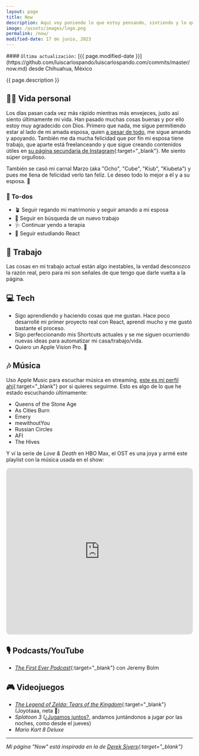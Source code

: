 ```yaml
---
layout: page
title: Now
description: Aquí voy poniendo lo que estoy pensando, sintiendo y lo que estoy haciendo actualmente.
image: /assets/images/logo.png
permalink: /now/
modified-date: 17 de junio, 2023
---
```


<div class="card last-updated my-3 text-center">
<div class="card-body rounded">
#### <code>Última actualización:</code> [{{ page.modified-date }}](https://github.com/luiscarlospando/luiscarlospando.com/commits/master/now.md) desde Chihuahua, México
</div>
</div>

<p class="text-center">{{ page.description }}</p>

## 👦🏻 Vida personal
Los días pasan cada vez más rápido mientras más envejeces, justo así siento últimamente mi vida. Han pasado muchas cosas buenas y por ello estoy muy agradecido con Dios. Primero que nada, me sigue permitiendo estar al lado de mi amada esposa, quien [a pesar de todo](https://blog.luiscarlospando.com/personal/2023/06/el-toc-de-germenes-una-parte-desconocida-de-mi-vida/), me sigue amando y apoyando. También me da mucha felicidad que por fin mi esposa tiene trabajo, que aparte está freelanceando y que sigue creando contenidos útiles en [su página secundaria de Instagram](https://www.instagram.com/marissatraductora/){:target="_blank"}. Me siento súper orgulloso.

También se casó mi carnal Marzo (aka "Ocho", "Cube", "Kiub", "Kiubeta") y pues me llena de felicidad verlo tan feliz. Le deseo todo lo mejor a él y a su esposa. 🫶

### 📝 To-dos
- 🪴 Seguir regando mi matrimonio y seguir amando a mi esposa
- 💼 Seguir en búsqueda de un nuevo trabajo
- 🩺 Continuar yendo a terapia
- 📖 Seguir estudiando React

## 💼 Trabajo
Las cosas en mi trabajo actual están algo inestables, la verdad desconozco la razón real, pero para mi son señales de que tengo que darle vuelta a la página.

## 💻 Tech
- Sigo aprendiendo y haciendo cosas que me gustan. Hace poco desarrollé mi primer proyecto real con React, aprendí mucho y me gustó bastante el proceso.
- Sigo perfeccionando mis Shortcuts actuales y se me siguen ocurriendo nuevas ideas para automatizar mi casa/trabajo/vida.
- Quiero un Apple Vision Pro. 🫢

## 🎶 Música
Uso Apple Music para escuchar música en streaming, [este es mi perfil ahí](https://music.apple.com/profile/luiscarlospando){:target="_blank"} por si quieres seguirme. Esto es algo de lo que he estado escuchando últimamente:

- Queens of the Stone Age
- As Cities Burn
- Emery
- mewithoutYou
- Russian Circles
- AFI
- The Hives

Y ví la serie de *Love & Death* en HBO Max, el OST es una joya y armé este playlist con la música usada en el show:
<iframe allow="autoplay *; encrypted-media *; fullscreen *; clipboard-write" frameborder="0" height="450" style="width:100%;max-width:1140px;overflow:hidden;border-radius:10px;" sandbox="allow-forms allow-popups allow-same-origin allow-scripts allow-storage-access-by-user-activation allow-top-navigation-by-user-activation" src="https://embed.music.apple.com/mx/playlist/hbo-max-series-love-death-soundtrack/pl.u-2aWaTVKWzdD?l=en"></iframe>

## 🎙 Podcasts/YouTube
- [*The First Ever Podcast*](https://podcasts.apple.com/us/podcast/the-first-ever-podcast/id1520216207){:target="_blank"} con Jeremy Bolm

## 🎮 Videojuegos
- [*The Legend of Zelda: Tears of the Kingdom*](https://www.instagram.com/p/CsPuS1qL2_nSFPR6Uvysj_kUZrZMM7__xnwe7Y0/){:target="_blank"} (Joyotaaa, neta 🤯)
- *Splatoon 3* ([¿Jugamos juntos?](https:/luiscarlospando.com/nintendo/splatoon/), andamos juntándonos a jugar por las noches, como desde el jueves)
- *Mario Kart 8 Deluxe*

---

*Mi página "Now" está inspirada en la de [Derek Sivers](https://sive.rs/nowff){:target="_blank"}*